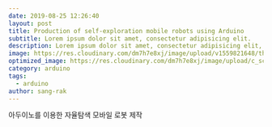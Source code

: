 ```yaml
---
date: 2019-08-25 12:26:40
layout: post
title: Production of self-exploration mobile robots using Arduino
subtitle: Lorem ipsum dolor sit amet, consectetur adipisicing elit.
description: Lorem ipsum dolor sit amet, consectetur adipisicing elit, sed do eiusmod tempor incididunt ut labore et dolore magna aliqua.
image: https://res.cloudinary.com/dm7h7e8xj/image/upload/v1559821648/theme1_eoyjtl.jpg
optimized_image: https://res.cloudinary.com/dm7h7e8xj/image/upload/c_scale,w_380/v1559821648/theme1_eoyjtl.jpg
category: arduino
tags:
  - arduino
author: sang-rak
---
```




아두이노를 이용한 자율탐색 모바일 로봇 제작









